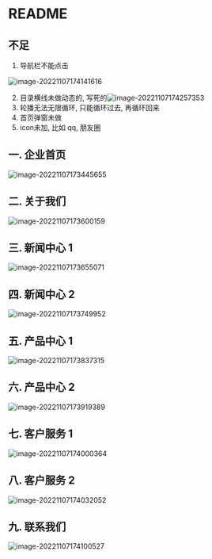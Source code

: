 # README

## 不足

1. 导航栏不能点击

![image-20221107174141616](http://qiniu.yujing.fit/typora_img/image-20221107174141616.png)

2. 目录横线未做动态的, 写死的![image-20221107174257353](http://qiniu.yujing.fit/typora_img/image-20221107174257353.png)
3. 轮播无法无限循环, 只能循环过去, 再循环回来
3. 首页弹窗未做
3. icon未加, 比如 qq, 朋友圈

## 一. 企业首页

![image-20221107173445655](http://qiniu.yujing.fit/typora_img/image-20221107173445655.png)

## 二. 关于我们

![image-20221107173600159](http://qiniu.yujing.fit/typora_img/image-20221107173600159.png)

## 三. 新闻中心 1

![image-20221107173655071](http://qiniu.yujing.fit/typora_img/image-20221107173655071.png)

## 四. 新闻中心 2

![image-20221107173749952](http://qiniu.yujing.fit/typora_img/image-20221107173749952.png)

## 五. 产品中心 1

![image-20221107173837315](http://qiniu.yujing.fit/typora_img/image-20221107173837315.png)

## 六. 产品中心 2

![image-20221107173919389](http://qiniu.yujing.fit/typora_img/image-20221107173919389.png)

## 七. 客户服务 1

![image-20221107174000364](http://qiniu.yujing.fit/typora_img/image-20221107174000364.png)

## 八. 客户服务 2

![image-20221107174032052](http://qiniu.yujing.fit/typora_img/image-20221107174032052.png)

## 九. 联系我们

![image-20221107174100527](http://qiniu.yujing.fit/typora_img/image-20221107174100527.png)